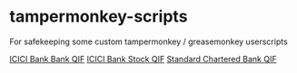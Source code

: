 # tampermonkey-scripts

For safekeeping some custom tampermonkey / greasemonkey userscripts


[ICICI Bank Bank QIF](https://github.com/p2c2e/tampermonkey-scripts/raw/master/ICICI%20Bank%20QIF.user.js)
[ICICI Bank Stock QIF](Pending)
[Standard Chartered Bank QIF](Pending)


